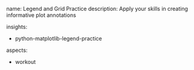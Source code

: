 name: Legend and Grid Practice
description: Apply your skills in creating informative plot annotations

insights:
  - python-matplotlib-legend-practice

aspects:
  - workout 